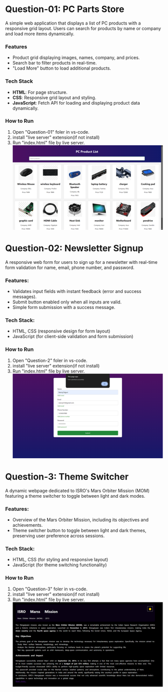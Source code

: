 
# **Question-01: PC Parts Store**

A simple web application that displays a list of PC products with a responsive grid layout. Users can search for products by name or company and load more items dynamically.
### **Features**
- Product grid displaying images, names, company, and prices.
- Search bar to filter products in real-time.
- "Load More" button to load additional products.
### **Tech Stack**
- **HTML**: For page structure.
- **CSS**: Responsive grid layout and styling.
- **JavaScript**: Fetch API for loading and displaying product data dynamically.
### **How to Run**
1. Open "Question-01" foler in vs-code.
2. install "live server" extension(if not install)
3. Run "index.html" file by live server.
![Screenshot of the app](sample-images/Screenshot1.png)


# **Question-02: Newsletter Signup**

A responsive web form for users to sign up for a newsletter with real-time form validation for name, email, phone number, and password.

### **Features:**
- Validates input fields with instant feedback (error and success messages).
- Submit button enabled only when all inputs are valid.
- Simple form submission with a success message.
  
### **Tech Stack:**
- HTML, CSS (responsive design for form layout)
- JavaScript (for client-side validation and form submission)
### **How to Run**
1. Open "Question-2" foler in vs-code.
2. install "live server" extension(if not install)
3. Run "index.html" file by live server.
![Screenshot of the app](sample-images/Screenshot2.png)



# **Question-3: Theme Switcher**

A dynamic webpage dedicated to ISRO's Mars Orbiter Mission (MOM) featuring a theme switcher to toggle between light and dark modes.

### **Features:**
- Overview of the Mars Orbiter Mission, including its objectives and achievements.
- Theme switcher button to toggle between light and dark themes, preserving user preference across sessions.
  
### **Tech Stack:**
- HTML, CSS (for styling and responsive layout)
- JavaScript (for theme switching functionality)

### **How to Run**
1. Open "Question-3" foler in vs-code.
2. install "live server" extension(if not install)
3. Run "index.html" file by live server.
![Screenshot of the app](sample-images/Screenshot3.png)

